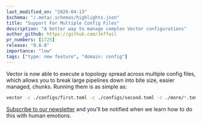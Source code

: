 ```yaml
---
last_modified_on: "2020-04-13"
$schema: "/.meta/.schemas/highlights.json"
title: "Support For Multiple Config Files"
description: "A better way to manage complex Vector configurations"
author_github: https://github.com/Jeffail
pr_numbers: [1725]
release: "0.8.0"
importance: "low"
tags: ["type: new feature", "domain: config"]
---
```


Vector is now able to execute a topology spread across multiple config files,
which allows you to break large pipelines down into bite size, easier managed,
chunks. Running them is as simple as:

```bash
vector -c ./configs/first.toml -c ./configs/second.toml -c ./more/*.toml
```

[Subscribe to our newsletter][pages.community] and you'll be notified when we
learn how to do this with human emotions.


[pages.community]: /community/
